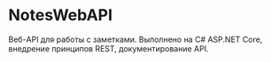 # NotesWebAPI
Веб-API для работы с заметками.
Выполнено на C# ASP.NET Core, внедрение принципов REST, документирование API.
